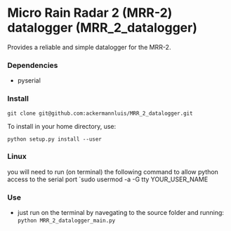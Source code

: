 # Micro Rain Radar 2 (MRR-2) datalogger (MRR_2_datalogger)

Provides a reliable and simple datalogger for the MRR-2.

### Dependencies
- pyserial


### Install
`git clone git@github.com:ackermannluis/MRR_2_datalogger.git`

To install in your home directory, use:

`python setup.py install --user`

### Linux
you will need to run (on terminal) the following command to allow python access 
to the serial port
`sudo usermod -a -G tty YOUR_USER_NAME

### Use
- just run on the terminal by navegating to the source folder and running:
`python MRR_2_datalogger_main.py`
